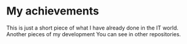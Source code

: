 # My achievements
This is just a short piece of what I have already done in the IT world. Another pieces of my development You can see in other repositories.

